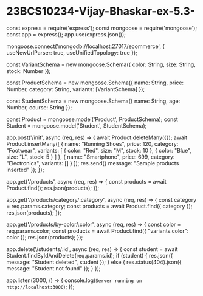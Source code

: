 # 23BCS10234-Vijay-Bhaskar-ex-5.3-

const express = require('express');
const mongoose = require('mongoose');
const app = express();
app.use(express.json());

mongoose.connect('mongodb://localhost:27017/ecommerce', {
  useNewUrlParser: true,
  useUnifiedTopology: true
});

const VariantSchema = new mongoose.Schema({
  color: String,
  size: String,
  stock: Number
});

const ProductSchema = new mongoose.Schema({
  name: String,
  price: Number,
  category: String,
  variants: [VariantSchema]
});

const StudentSchema = new mongoose.Schema({
  name: String,
  age: Number,
  course: String
});

const Product = mongoose.model('Product', ProductSchema);
const Student = mongoose.model('Student', StudentSchema);

app.post('/init', async (req, res) => {
  await Product.deleteMany({});
  await Product.insertMany([
    {
      name: "Running Shoes",
      price: 120,
      category: "Footwear",
      variants: [
        { color: "Red", size: "M", stock: 10 },
        { color: "Blue", size: "L", stock: 5 }
      ]
    },
    {
      name: "Smartphone",
      price: 699,
      category: "Electronics",
      variants: []
    }
  ]);
  res.send({ message: "Sample products inserted" });
});

app.get('/products', async (req, res) => {
  const products = await Product.find();
  res.json(products);
});

app.get('/products/category/:category', async (req, res) => {
  const category = req.params.category;
  const products = await Product.find({ category });
  res.json(products);
});

app.get('/products/by-color/:color', async (req, res) => {
  const color = req.params.color;
  const products = await Product.find({ "variants.color": color });
  res.json(products);
});

app.delete('/students/:id', async (req, res) => {
  const student = await Student.findByIdAndDelete(req.params.id);
  if (student) {
    res.json({
      message: "Student deleted",
      student
    });
  } else {
    res.status(404).json({ message: "Student not found" });
  }
});

app.listen(3000, () => {
  console.log(`Server running on http://localhost:3000`);
});
